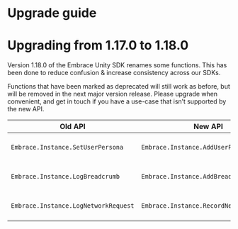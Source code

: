 # Upgrade guide

# Upgrading from 1.17.0 to 1.18.0

Version 1.18.0 of the Embrace Unity SDK renames some functions. This has been done to reduce
confusion & increase consistency across our SDKs.

Functions that have been marked as deprecated will still work as before, but will be removed in
the next major version release. Please upgrade when convenient, and get in touch if you have a
use-case that isn’t supported by the new API.

| Old API                              | New API                                 | Comments                         |
|--------------------------------------|-----------------------------------------|----------------------------------|
| `Embrace.Instance.SetUserPersona`    | `Embrace.Instance.AddUserPersona`       | Renamed function for consistency |
| `Embrace.Instance.LogBreadcrumb`     | `Embrace.Instance.AddBreadcrumb`        | Renamed function for consistency |
| `Embrace.Instance.LogNetworkRequest` | `Embrace.Instance.RecordNetworkRequest` | Renamed function for consistency |
